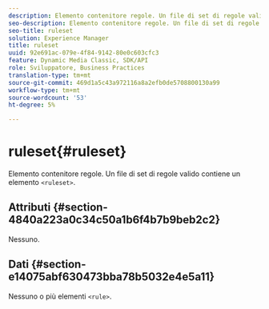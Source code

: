 ```yaml
---
description: Elemento contenitore regole. Un file di set di regole valido contiene un elemento <ruleset>.
seo-description: Elemento contenitore regole. Un file di set di regole valido contiene un elemento <ruleset>.
seo-title: ruleset
solution: Experience Manager
title: ruleset
uuid: 92e691ac-079e-4f84-9142-80e0c603cfc3
feature: Dynamic Media Classic, SDK/API
role: Sviluppatore, Business Practices
translation-type: tm+mt
source-git-commit: 469d1a5c43a972116a8a2efb0de5708800130a99
workflow-type: tm+mt
source-wordcount: '53'
ht-degree: 5%

---
```



# ruleset{#ruleset}

Elemento contenitore regole. Un file di set di regole valido contiene un elemento `<ruleset>`.

## Attributi {#section-4840a223a0c34c50a1b6f4b7b9beb2c2}

Nessuno.

## Dati {#section-e14075abf630473bba78b5032e4e5a11}

Nessuno o più elementi `<rule>`.
